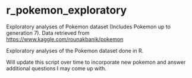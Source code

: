 # r_pokemon_exploratory
Exploratory analyses of Pokemon dataset (Includes Pokemon up to generation 7). Data retrieved from https://www.kaggle.com/rounakbanik/pokemon 

Exploratory analyses of the Pokemon dataset done in R. 

Will update this script over time to incorporate new pokemon and answer additional questions I may come up with. 
